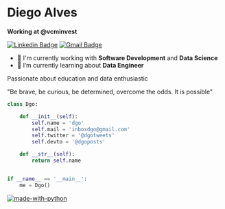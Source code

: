# Diego Alves

**Working at @vcminvest**

[![Linkedin Badge](https://img.shields.io/badge/-Linkedin-blue?style=flat-square&logo=Linkedin&logoColor=white&link=https://www.linkedin.com/in/diegomoal/)](https://www.linkedin.com/in/diegomoal/)
[![Gmail Badge](https://img.shields.io/badge/-Gmail-c14438?style=flat-square&logo=Gmail&logoColor=white&link=mailto:inboxdgo@gmail.com)](mailto:inboxdgo@gmail.com)

- 🔭 I'm currently working with **Software Development** and **Data Science**
- 🌱 I’m currently learning about **Data Engineer**

Passionate about education and data enthusiastic

"Be brave, be curious, be determined, overcome the odds. It is possible"



```python
class Dgo:

    def __init__(self):
        self.name = 'dgo'
        self.mail = 'inboxdgo@gmail.com'
        self.twitter = '@dgotweets'
        self.devto = '@dgoposts'

    def __str__(self):
        return self.name


if __name__ == '__main__':
    me = Dgo()


```
 
[![made-with-python](https://img.shields.io/badge/Made%20with-Python-1f425f.svg)](https://www.python.org/)

